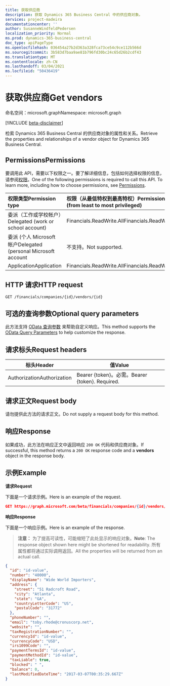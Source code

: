 ```yaml
---
title: 获取供应商
description: 获取 Dynamics 365 Business Central 中的供应商对象。
services: project-madeira
documentationcenter: ''
author: SusanneWindfeldPedersen
localization_priority: Normal
ms.prod: dynamics-365-business-central
doc_type: apiPageType
ms.openlocfilehash: 036454a27b2d363a328fca73ce54c9ce112b566d
ms.sourcegitcommit: 3b583d7baa9ae81b796fd30bc24c65d26b2cdf43
ms.translationtype: MT
ms.contentlocale: zh-CN
ms.lasthandoff: 03/04/2021
ms.locfileid: "50436419"
---
```

# <a name="get-vendors"></a><span data-ttu-id="2d67e-103">获取供应商</span><span class="sxs-lookup"><span data-stu-id="2d67e-103">Get vendors</span></span>

<span data-ttu-id="2d67e-104">命名空间：microsoft.graph</span><span class="sxs-lookup"><span data-stu-id="2d67e-104">Namespace: microsoft.graph</span></span>

[!INCLUDE [beta-disclaimer](../../includes/beta-disclaimer.md)]

<span data-ttu-id="2d67e-105">检索 Dynamics 365 Business Central 的供应商对象的属性和关系。</span><span class="sxs-lookup"><span data-stu-id="2d67e-105">Retrieve the properties and relationships of a vendor object for Dynamics 365 Business Central.</span></span>

## <a name="permissions"></a><span data-ttu-id="2d67e-106">Permissions</span><span class="sxs-lookup"><span data-stu-id="2d67e-106">Permissions</span></span>
<span data-ttu-id="2d67e-p101">要调用此 API，需要以下权限之一。要了解详细信息，包括如何选择权限的信息，请参阅[权限](/graph/permissions-reference)。</span><span class="sxs-lookup"><span data-stu-id="2d67e-p101">One of the following permissions is required to call this API. To learn more, including how to choose permissions, see [Permissions](/graph/permissions-reference).</span></span>

|<span data-ttu-id="2d67e-109">权限类型</span><span class="sxs-lookup"><span data-stu-id="2d67e-109">Permission type</span></span> |<span data-ttu-id="2d67e-110">权限（从最低特权到最高特权）</span><span class="sxs-lookup"><span data-stu-id="2d67e-110">Permissions (from least to most privileged)</span></span>|
|:---------------|:------------------------------------------|
|<span data-ttu-id="2d67e-111">委派（工作或学校帐户）</span><span class="sxs-lookup"><span data-stu-id="2d67e-111">Delegated (work or school account)</span></span>|<span data-ttu-id="2d67e-112">Financials.ReadWrite.All</span><span class="sxs-lookup"><span data-stu-id="2d67e-112">Financials.ReadWrite.All</span></span> |
|<span data-ttu-id="2d67e-113">委派 (个人 Microsoft 帐户</span><span class="sxs-lookup"><span data-stu-id="2d67e-113">Delegated (personal Microsoft account</span></span>|<span data-ttu-id="2d67e-114">不支持。</span><span class="sxs-lookup"><span data-stu-id="2d67e-114">Not supported.</span></span>|
|<span data-ttu-id="2d67e-115">Application</span><span class="sxs-lookup"><span data-stu-id="2d67e-115">Application</span></span>|<span data-ttu-id="2d67e-116">Financials.ReadWrite.All</span><span class="sxs-lookup"><span data-stu-id="2d67e-116">Financials.ReadWrite.All</span></span>|

## <a name="http-request"></a><span data-ttu-id="2d67e-117">HTTP 请求</span><span class="sxs-lookup"><span data-stu-id="2d67e-117">HTTP request</span></span>

```http
GET /financials/companies/{id}/vendors/{id}
```

## <a name="optional-query-parameters"></a><span data-ttu-id="2d67e-118">可选的查询参数</span><span class="sxs-lookup"><span data-stu-id="2d67e-118">Optional query parameters</span></span>
<span data-ttu-id="2d67e-119">此方法支持 [OData 查询参数](/graph/query-parameters) 来帮助自定义响应。</span><span class="sxs-lookup"><span data-stu-id="2d67e-119">This method supports the [OData Query Parameters](/graph/query-parameters) to help customize the response.</span></span>

## <a name="request-headers"></a><span data-ttu-id="2d67e-120">请求标头</span><span class="sxs-lookup"><span data-stu-id="2d67e-120">Request headers</span></span>
|<span data-ttu-id="2d67e-121">标头</span><span class="sxs-lookup"><span data-stu-id="2d67e-121">Header</span></span>|<span data-ttu-id="2d67e-122">值</span><span class="sxs-lookup"><span data-stu-id="2d67e-122">Value</span></span>|
|------|-----|
|<span data-ttu-id="2d67e-123">Authorization</span><span class="sxs-lookup"><span data-stu-id="2d67e-123">Authorization</span></span>  |<span data-ttu-id="2d67e-p102">Bearer {token}。必需。</span><span class="sxs-lookup"><span data-stu-id="2d67e-p102">Bearer {token}. Required.</span></span> |

## <a name="request-body"></a><span data-ttu-id="2d67e-126">请求正文</span><span class="sxs-lookup"><span data-stu-id="2d67e-126">Request body</span></span>
<span data-ttu-id="2d67e-127">请勿提供此方法的请求正文。</span><span class="sxs-lookup"><span data-stu-id="2d67e-127">Do not supply a request body for this method.</span></span>

## <a name="response"></a><span data-ttu-id="2d67e-128">响应</span><span class="sxs-lookup"><span data-stu-id="2d67e-128">Response</span></span>
<span data-ttu-id="2d67e-129">如果成功，此方法在响应正文中返回响应 `200 OK` 代码和供应商对象。</span><span class="sxs-lookup"><span data-stu-id="2d67e-129">If successful, this method returns a `200 OK` response code and a **vendors** object in the response body.</span></span>

## <a name="example"></a><span data-ttu-id="2d67e-130">示例</span><span class="sxs-lookup"><span data-stu-id="2d67e-130">Example</span></span>

<span data-ttu-id="2d67e-131">**请求**</span><span class="sxs-lookup"><span data-stu-id="2d67e-131">**Request**</span></span>

<span data-ttu-id="2d67e-132">下面是一个请求示例。</span><span class="sxs-lookup"><span data-stu-id="2d67e-132">Here is an example of the request.</span></span>
```json
GET https://graph.microsoft.com/beta/financials/companies/{id}/vendors/{id}
```

<span data-ttu-id="2d67e-133">**响应**</span><span class="sxs-lookup"><span data-stu-id="2d67e-133">**Response**</span></span>

<span data-ttu-id="2d67e-134">下面是一个响应示例。</span><span class="sxs-lookup"><span data-stu-id="2d67e-134">Here is an example of the response.</span></span> 

> <span data-ttu-id="2d67e-135">**注意：** 为了提高可读性，可能缩短了此处显示的响应对象。</span><span class="sxs-lookup"><span data-stu-id="2d67e-135">**Note**: The response object shown here might be shortened for readability.</span></span> <span data-ttu-id="2d67e-136">所有属性都将通过实际调用返回。</span><span class="sxs-lookup"><span data-stu-id="2d67e-136">All the properties will be returned from an actual call.</span></span>

```json
{
  "id": "id-value",
  "number": "40000",
  "displayName": "Wide World Importers",
  "address": {
    "street": "51 Radcroft Road",
    "city": "Atlanta",
    "state": "GA",
    "countryLetterCode": "US",
    "postalCode": "31772"
  },
  "phoneNumber": "",
  "email": "toby.rhode@cronuscorp.net",
  "website": "",
  "taxRegistrationNumber": "",
  "currencyId": "id-value",
  "currencyCode": "USD",
  "irs1099Code": "",
  "paymentTermsId": "id-value",
  "paymentMethodId": "id-value",
  "taxLiable": true,
  "blocked": " ",
  "balance": 0,
  "lastModifiedDateTime": "2017-03-07T00:35:29.667Z"
}
```




